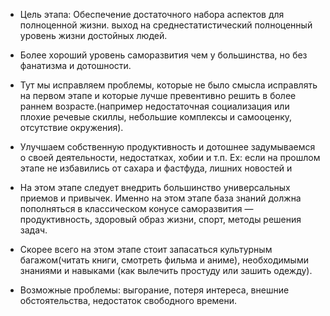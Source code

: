 - Цель этапа: Обеспечение достаточного набора аспектов для полноценной жизни. выход на среднестатистический полноценный уровень жизни достойных людей.
    
- Более хороший уровень саморазвития чем у большинства, но без фанатизма и дотошности.
    
- Тут мы исправляем проблемы, которые не было смысла исправлять на первом этапе и которые лучше превентивно решить в более раннем возрасте.(например недостаточная социализация или плохие речевые скиллы, небольшие комплексы и самооценку, отсутствие окружения).
    
- Улучшаем собственную продуктивность и дотошнее задумываемся о своей деятельности, недостатках, хобии и т.п. Ex: если на прошлом этапе не избавились от сахара и фастфуда, лишних новостей и
    
- На этом этапе следует внедрить большинство универсальных приемов и привычек. Именно на этом этапе база знаний должна пополняться в классическом конусе саморазвития — продуктивность, здоровый образ жизни, спорт, методы решения задач.
    
- Скорее всего на этом этапе стоит запасаться культурным багажом(читать книги, смотреть фильма и аниме), необходимыми знаниями и навыками (как вылечить простуду или зашить одежду).
    
- Возможные проблемы: выгорание, потеря интереса, внешние обстоятельства, недостаток свободного времени.